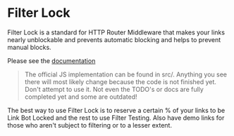 # Filter Lock

Filter Lock is a standard for HTTP Router Middleware that makes your links nearly unblockable and prevents automatic blocking and helps to prevent manual blocks.

Please see the [documentation](./docs/README.md)

> The official JS implementation can be found in src/. Anything you see there will most likely change because the code is not finished yet. Don't attempt to use it. Not even the TODO's or docs are fully completed yet and some are outdated!

The best way to use Filter Lock is to reserve a certain % of your links to be Link Bot Locked and the rest to use Filter Testing. Also have demo links for those who aren't subject to filtering or to a lesser extent.
